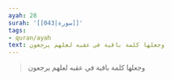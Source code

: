 ```yaml
---
ayah: 28
surah: '[[043|سورة]]'
tags:
- quran/ayah
text: وجعلها كلمة باقية في عقبه لعلهم يرجعون
---
```

> وجعلها كلمة باقية في عقبه لعلهم يرجعون

